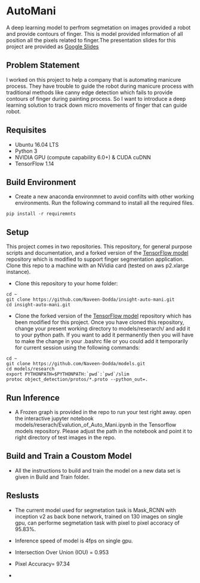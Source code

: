 # AutoMani
A deep learning model to perfrom segmetation on images provided a robot and provide contours of finger. This is model provided information of all position all the pixels related to finger.The presentation slides for this project are provided as [Google Slides](https://drive.google.com/open?id=1fJP-UhYJfN1BGsrhc85v0OSsd_AJIWoYlNtNQ7Ev6mU)

## Problem Statement
I worked on this project to help a company that is automating manicure process. They have trouble to guide the robot during manicure process with traditional methods like canny edge detection which fails to provide contours of finger during painting process. So I want to introduce a deep learning solution to track down micro movements of finger that can guide robot.

## Requisites

- Ubuntu 16.04 LTS
- Python 3
- NVIDIA GPU (compute capability 6.0+) & CUDA cuDNN
- TensorFlow 1.14

## Build Environment
- Create a new anaconda environmnet to avoid confilts with other working environments. Run the following command to install all the required files. 
```  
pip install -r requiremnts
```  
## Setup
This project comes in two repositories. This repository, for general purpose scripts and documentation, and a forked version of the [TensorFlow model](https://github.com/Naveen-Dodda/models) repository which is modified to support finger segmentation application. 
Clone this repo to a machine with an NVidia card (tested on aws p2.xlarge instance).

- Clone this repository to your home folder:
```
cd ~
git clone https://github.com/Naveen-Dodda/insight-auto-mani.git
cd insight-auto-mani.git
```  

- Clone the forked version of the [TensorFlow model](https://github.com/Naveen-Dodda/models) repository which has been modified for this project. Once you have cloned this repository, change your present working directory to models/reserarch/ and add it to your python path. If you want to add it permanently then you will have to make the change in your .bashrc file or you could add it temporarily for current session using the following commands:

```
cd ~
git clone https://github.com/Naveen-Dodda/models.git
cd models/research
export PYTHONPATH=$PYTHONPATH:`pwd`:`pwd`/slim
protoc object_detection/protos/*.proto --python_out=.

``` 


## Run Inference

- A Frozen graph is provided in the repo to run your test right away. open the interactive jupyter notebook  models/reserach/Evalution_of_Auto_Mani.ipynb in the Tensorflow models repository. Please adjust the path in the notebook and point it to right directory of test images in the repo. 


## Build and Train a Coustom Model
- All the instructions to build and train the model on a new data set is given  in Build and Train folder. 



## Reslusts 
- The current model used for segmetation task is Mask_RCNN with inception v2 as back bone network, trained on 130 images on single gpu, can performe segmetation task with pixel to pixel accoracy of 95.83%. 
- Inference speed of model is 4fps on single gpu.
- Intersection Over Union (IOU) = 0.953
- Pixel Accuracy= 97.34

- 
